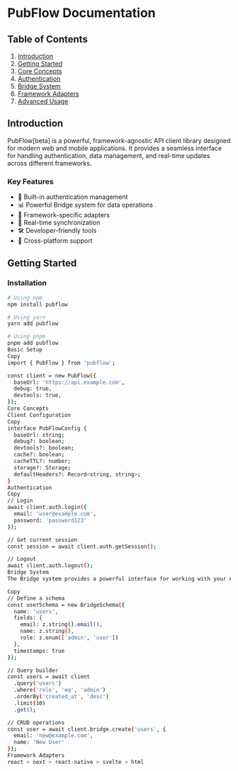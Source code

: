 # PubFlow Documentation

## Table of Contents
1. [Introduction](#introduction)
2. [Getting Started](#getting-started)
3. [Core Concepts](#core-concepts)
4. [Authentication](#authentication)
5. [Bridge System](#bridge-system)
6. [Framework Adapters](#framework-adapters)
7. [Advanced Usage](#advanced-usage)

## Introduction

PubFlow[beta] is a powerful, framework-agnostic API client library designed for modern web and mobile applications. It provides a seamless interface for handling authentication, data management, and real-time updates across different frameworks.

### Key Features

- 🔐 Built-in authentication management
- 📊 Powerful Bridge system for data operations
- 🎯 Framework-specific adapters
- 🔄 Real-time synchronization
- 🛠️ Developer-friendly tools
- 📱 Cross-platform support

## Getting Started

### Installation

```bash
# Using npm
npm install pubflow

# Using yarn
yarn add pubflow

# Using pnpm
pnpm add pubflow
Basic Setup
Copy
import { PubFlow } from 'pubflow';

const client = new PubFlow({
  baseUrl: 'https://api.example.com',
  debug: true,
  devtools: true,
});
Core Concepts
Client Configuration
Copy
interface PubFlowConfig {
  baseUrl: string;
  debug?: boolean;
  devtools?: boolean;
  cache?: boolean;
  cacheTTL?: number;
  storage?: Storage;
  defaultHeaders?: Record<string, string>;
}
Authentication
Copy
// Login
await client.auth.login({
  email: 'user@example.com',
  password: 'password123'
});

// Get current session
const session = await client.auth.getSession();

// Logout
await client.auth.logout();
Bridge System
The Bridge system provides a powerful interface for working with your API resources.

Copy
// Define a schema
const userSchema = new BridgeSchema({
  name: 'users',
  fields: {
    email: z.string().email(),
    name: z.string(),
    role: z.enum(['admin', 'user'])
  },
  timestamps: true
});

// Query builder
const users = await client
  .query('users')
  .where('role', 'eq', 'admin')
  .orderBy('created_at', 'desc')
  .limit(10)
  .get();

// CRUD operations
const user = await client.bridge.create('users', {
  email: 'new@example.com',
  name: 'New User'
});
Framework Adapters
react > next > react-native > svelte > html